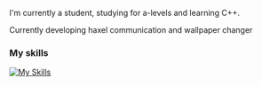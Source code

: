 I'm currently a student, studying for a-levels and learning C++.

Currently developing haxel communication and wallpaper changer


### My skills
[![My Skills](https://skillicons.dev/icons?i=cpp,cs,dotnet,github,py,visualstudio,vscode)](https://skillicons.dev)
